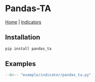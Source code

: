 # Pandas-TA

[Home](https://twopirllc.github.io/pandas-ta/) |
[Indicators](https://twopirllc.github.io/pandas-ta/#indicators-by-category)

## Installation

```bash
pip install pandas_ta
```

## Examples

```python
--8<-- "example/indicator/pandas_ta.py"
```
